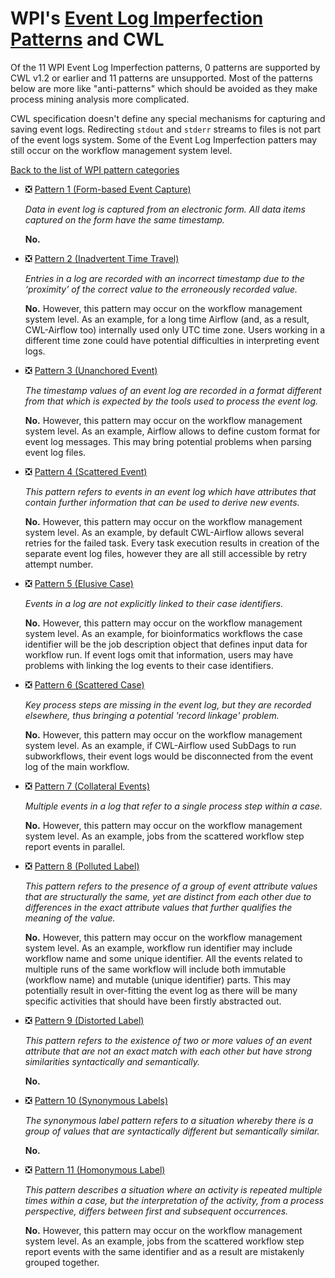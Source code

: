 
# WPI's [Event Log Imperfection Patterns](http://www.workflowpatterns.com/patterns/logimperfection/) and CWL

Of the 11 WPI Event Log Imperfection patterns, 0 patterns are supported by CWL v1.2 or earlier and 11 patterns are unsupported. Most of the patterns below are more like "anti-patterns" which should be avoided as they make process mining analysis more complicated.

CWL specification doesn't define any special mechanisms for capturing and saving event logs. Redirecting `stdout` and `stderr` streams to files is not part of the event logs system. Some of the Event Log Imperfection patters may still occur on the workflow management system level.

[Back to the list of WPI pattern categories](../README.md)


* :negative_squared_cross_mark: [Pattern 1 (Form-based Event Capture)](http://www.workflowpatterns.com/patterns/logimperfection/elp1.php)

  *Data in event log is captured from an electronic form. All data items captured on the form have the same timestamp.*

  **No.**

* :negative_squared_cross_mark: [Pattern 2 (Inadvertent Time Travel)](http://www.workflowpatterns.com/patterns/logimperfection/elp2.php)

  *Entries in a log are recorded with an incorrect timestamp due to the ‘proximity’ of the correct value to the erroneously recorded value.*

  **No.** However, this pattern may occur on the workflow management system level. As an example, for a long time Airflow (and, as a result, CWL-Airflow too) internally used only UTC time zone. Users working in a different time zone could have potential difficulties in interpreting event logs.

* :negative_squared_cross_mark: [Pattern 3 (Unanchored Event)](http://www.workflowpatterns.com/patterns/logimperfection/elp3.php)

  *The timestamp values of an event log are recorded in a format different from that which is expected by the tools used to process the event log.*

  **No.** However, this pattern may occur on the workflow management system level. As an example, Airflow allows to define custom format for event log messages. This may bring potential problems when parsing event log files.

* :negative_squared_cross_mark: [Pattern 4 (Scattered Event)](http://www.workflowpatterns.com/patterns/logimperfection/elp4.php)

  *This pattern refers to events in an event log which have attributes that contain further information that can be used to derive new events.*

  **No.** However, this pattern may occur on the workflow management system level. As an example, by default CWL-Airflow allows several retries for the failed task. Every task execution results in creation of the separate event log files, however they are all still accessible by retry attempt number.

* :negative_squared_cross_mark: [Pattern 5 (Elusive Case)](http://www.workflowpatterns.com/patterns/logimperfection/elp5.php)

  *Events in a log are not explicitly linked to their case identifiers.*

  **No.** However, this pattern may occur on the workflow management system level. As an example, for bioinformatics workflows the case identifier will be the job description object that defines input data for workflow run. If event logs omit that information, users may have problems with linking the log events to their case identifiers.

* :negative_squared_cross_mark: [Pattern 6 (Scattered Case)](http://www.workflowpatterns.com/patterns/logimperfection/elp6.php)

  *Key process steps are missing in the event log, but they are recorded elsewhere, thus bringing a potential 'record linkage' problem.*
  
  **No.** However, this pattern may occur on the workflow management system level. As an example, if CWL-Airflow used SubDags to run subworkflows, their event logs would be disconnected from the event log of the main workflow.

* :negative_squared_cross_mark: [Pattern 7 (Collateral Events)](http://www.workflowpatterns.com/patterns/logimperfection/elp7.php)

  *Multiple events in a log that refer to a single process step within a case.*

  **No.** However, this pattern may occur on the workflow management system level. As an example, jobs from the scattered workflow step report events in parallel.

* :negative_squared_cross_mark: [Pattern 8 (Polluted Label)](http://www.workflowpatterns.com/patterns/logimperfection/elp8.php)

  *This pattern refers to the presence of a group of event attribute values that are structurally the same, yet are distinct from each other due to differences in the exact attribute values that further qualifies the meaning of the value.*

  **No.** However, this pattern may occur on the workflow management system level. As an example, workflow run identifier may include workflow name and some unique identifier. All the events related to multiple runs of the same workflow will include both immutable (workflow name) and mutable (unique identifier) parts. This may potentially result in over-fitting the event log as there will be many specific activities that should have been firstly abstracted out.

* :negative_squared_cross_mark: [Pattern 9 (Distorted Label)](http://www.workflowpatterns.com/patterns/logimperfection/elp9.php)

  *This pattern refers to the existence of two or more values of an event attribute that are not an exact match with each other but have strong similarities syntactically and semantically.*
  
  **No.**

* :negative_squared_cross_mark: [Pattern 10 (Synonymous Labels)](http://www.workflowpatterns.com/patterns/logimperfection/elp10.php)

  *The synonymous label pattern refers to a situation whereby there is a group of values that are syntactically different but semantically similar.*

  **No.**

* :negative_squared_cross_mark: [Pattern 11 (Homonymous Label)](http://www.workflowpatterns.com/patterns/logimperfection/elp11.php)

  *This pattern describes a situation where an activity is repeated multiple times within a case, but the interpretation of the activity, from a process perspective, differs between first and subsequent occurrences.*

  **No.** However, this pattern may occur on the workflow management system level. As an example, jobs from the scattered workflow step report events with the same identifier and as a result are mistakenly grouped together.